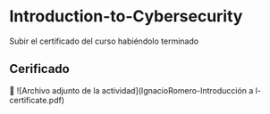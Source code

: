 # Introduction-to-Cybersecurity

Subir el certificado del curso habiéndolo terminado

## Cerificado
:paperclip: ![Archivo adjunto de la actividad](IgnacioRomero-Introducción a l-certificate.pdf) 

